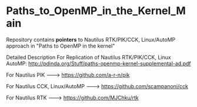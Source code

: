 # Paths_to_OpenMP_in_the_Kernel_Main
Repository contains **pointers** to Nautilus RTK/PIK/CCK, Linux/AutoMP approach in "Paths to OpenMP in the kernel" 

Detailed Description For Replication of Nautilus RTK/PIK/CCK, Linux AutoMP: http://pdinda.org/Stuff/paths-openmp-kernel-supplemental-ad.pdf

For Nautilus PIK ---> https://github.com/a-r-n/pik

For Nautilus CCK, Linux/AutoMP ---> https://github.com/scampanoni/cck

For Nautilus RTK ---> https://github.com/MJChku/rtk
